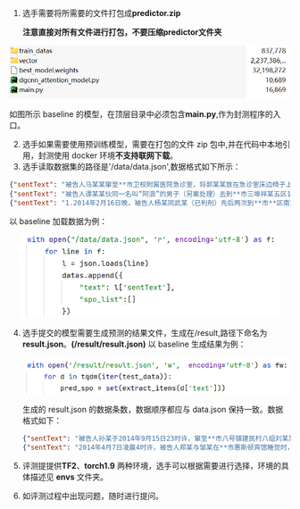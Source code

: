 1. 选手需要将所需要的文件打包成**predictor.zip** 

   **注意直接对所有文件进行打包，不要压缩predictor文件夹**

<img src="./231145.png" alt="image-20221128144627096" style="zoom:67%;" />

如图所示 baseline 的模型，在顶层目录中必须包含**main.py**,作为封测程序的入口。

2. 选手如果需要使用预训练模型，需要在打包的文件 zip 包中,并在代码中本地引用，封测使用 docker 环境**不支持联网下载**。
3. 选手读取数据集的路径是'/data/data.json',数据格式如下所示：

```json
{"sentText": "被告人马某某窜至**市卫校附属医院急诊室，将郭某某放在急诊室床边椅子上的手提包盗走，包内有现金1700余元及身份证、户口本等物"}
{"sentText": "被告人谭某某伙同一名叫“阿浪”的男子（另案处理）去到**市三埠祥某五区102号812房，利用技术开锁的手段进入屋内，盗走现金18700元、金项链4条、金戒指7枚、金手链3条、金耳环1对"}
{"sentText": "1.2014年2月16日晚，被告人杨某同武某（已判刑）先后两次到**市**区南定镇山铝体育馆东面的花园路小区楼下储藏室，盗窃李某乙一辆电动自行车，王某甲一条宠物狗，刘某一辆电动自行车及一桶花生油"}
```

以 baseline 加载数据为例：

<center><img src="./232113.png" alt="image-20221128144627096" style="zoom: 65%;" /></center>

4. 选手提交的模型需要生成预测的结果文件，生成在/result,路径下命名为 **result.json**。**(/result/result.json)** 以 baseline 生成结果为例：

    <center><img src="./232532.png" style="zoom: 65%;"></center>

    生成的 result.json 的数据条数，数据顺序都应与 data.json 保持一致。数据格式如下：

    ```json
    {"sentText": "被告人孙某于2014年9月15日23时许，窜至**市八号镇建民村八组刘某某家，采取在牛圈后墙挖窟窿的方式，将被害人刘某某家的两头耕牛牵出院子盗走，后被刘某某发现将牛追回", "relationMentions": [{"em1Text": "刘某某", "label": "posses", "em2Text": "两头耕牛"}, {"em1Text": "孙某", "label": "theft", "em2Text": "两头耕牛"}]}
    {"sentText": "2014年4月7日凌晨4时许，被告人郑某与邹某在**市惠斯顿宾馆睡觉时，盗走邹某人民币10000元", "relationMentions": [{"em1Text": "郑某", "label": "accomplice", "em2Text": "邹某"}]}
    ```

5. 评测提提供**TF2**、**torch1.9** 两种环境，选手可以根据需要进行选择，环境的具体描述见 **envs** 文件夹。

6. 如评测过程中出现问题，随时进行提问。
